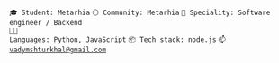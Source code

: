 <code>🎓 Student: Metarhia</code>
<code>⚪ Community: Metarhia</code>
<code>👷 Speciality: Software engineer / Backend</code><br>
<code>🧑‍💻 Languages: Python, JavaScript</code>
<code>📦 Tech stack: node.js</code>
<code>📫 vadymshturkhal@gmail.com</code>
